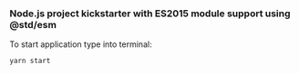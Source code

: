 ### Node.js project kickstarter with ES2015 module support using @std/esm
To start application type into terminal:
```
yarn start
```
